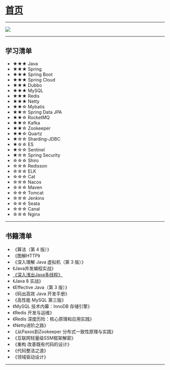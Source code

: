 # [首页](index)

***

![](/blog/pic/学习计划.png)

***

## 学习清单

- ★★★ Java
- ★★★ Spring
- ★★★ Spring Boot
- ★★★ Spring Cloud
- ★★★ Dubbo
- ★★★ MySQL
- ★★★ Redis
- ★★★ Netty
- ★★☆ Mybatis
- ★★☆ Spring Data JPA
- ★★☆ RocketMQ
- ★★☆ Kafka
- ★★☆ Zookeeper
- ★★☆ Quartz
- ★☆☆ Sharding-JDBC
- ★☆☆ ES
- ★☆☆ Sentinel
- ★☆☆ Spring Security
- ☆☆☆ Shiro
- ☆☆☆ Redisson
- ☆☆☆ ELK
- ☆☆☆ Cat
- ☆☆☆ Nacos
- ☆☆☆ Maven
- ☆☆☆ Tomcat
- ☆☆☆ Jenkins
- ☆☆☆ Seata
- ☆☆☆ Canal
- ☆☆☆ Nginx

***

## 书籍清单

- 《算法（第 4 版）》
- 《图解HTTP》
- 《深入理解 Java 虚拟机（第 3 版）》
- 《Java并发编程实战》
- [《深入浅出Java多线程》](https://redspider.gitbook.io/concurrent/)
- 《Java 8 实战》
- 《Effective Java（第 3 版）》
- 《码出高效 Java 开发手册》
- 《高性能 MySQL 第三版》
- 《MySQL 技术内幕：InnoDB 存储引擎》
- 《Redis 开发与运维》
- 《Redis 深度历险：核心原理和应用实践》
- 《Netty进阶之路》
- 《从Paxos到Zookeeper 分布式一致性原理与实践》
- 《互联网轻量级SSM框架解密》
- 《重构 改善既有代码的设计》
- 《代码整洁之道》
- 《领域驱动设计》

***